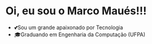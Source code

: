 # Oi, eu sou o Marco Maués!!!

- 💕Sou um grande apaixonado por Tecnologia
- 🎓Graduando em Engenharia da Computação (UFPA)
